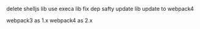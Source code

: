 delete shelljs lib
use execa lib
fix dep safty
update lib
update to webpack4

webpack3 as 1.x
webpack4 as 2.x
